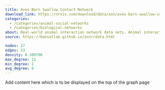 ```yaml
---
title: Aves Barn Swallow Contact Network
download_link: https://nrvis.com/download/data/asn/aves-barn-swallow-contact-network.zip
categories:
  - /categories/animal-social-networks
  - /categories/biological-networks
about: Real-world animal interaction network data sets. Animal interaction data from published studies of wild, captive, and domesticated animals.
source: https://bansallab.github.io/asnr/data.html

nodes: 17
edges: 53
density: 0.389706
max_degree: 11
min_degree: 1
avg_degree: 6
---
```

Add content here which is to be displayed on the top of the graph page